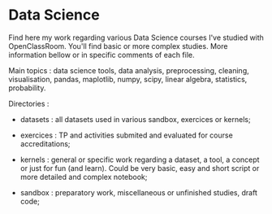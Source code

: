 
# Data Science


Find here my work regarding various Data Science courses I've studied with OpenClassRoom. You'll find basic or more complex studies. More information bellow or in specific comments of each file.

Main topics : data science tools, data analysis, preprocessing, cleaning, visualisation, pandas, maplotlib, numpy, scipy, linear algebra, statistics, probability.
 

Directories : 
* datasets : all datasets used in various sandbox, exercices or  kernels;

* exercices : TP and activities submited and evaluated for course accreditations;

* kernels : general or specific work regarding a dataset, a tool, a concept or just for fun (and learn). Could be very basic, easy and short script or more detailed and complex notebook;

 *  sandbox : preparatory work, miscellaneous or unfinished studies, draft code;
